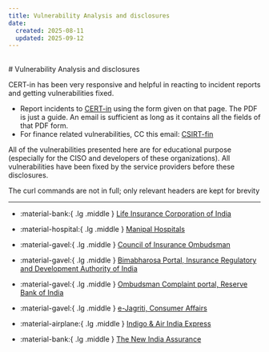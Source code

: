 ```yaml
---
title: Vulnerability Analysis and disclosures
date:
  created: 2025-08-11
  updated: 2025-09-12
---
```


<br>
# Vulnerability Analysis and disclosures

CERT-in has been very responsive and helpful in reacting to incident reports and getting vulnerabilities fixed.

- Report incidents to [CERT-in](https://www.cert-in.org.in/RVDCP.jsp) using the form given on that page. The PDF is just a guide. An email is sufficient as long as it contains all the fields of that PDF form.
- For finance related vulnerabilities, CC this email: [CSIRT-fin](https://www.cert-in.org.in/PDF/CSIRT-Fin.pdf)

All of the vulnerabilities presented here are for educational purpose (especially for the CISO and developers of these organizations). All vulnerabilities have been fixed by the service providers before these disclosures.

The curl commands are not in full; only relevant headers are kept for brevity

----

<div class="grid cards" markdown>

- :material-bank:{ .lg .middle } [Life Insurance Corporation of India](posts/lic.md)

- :material-hospital:{ .lg .middle } [Manipal Hospitals](posts/manipal.md)

- :material-gavel:{ .lg .middle } [Council of Insurance Ombudsman](posts/cioins.md)

- :material-gavel:{ .lg .middle } [Bimabharosa Portal, Insurance Regulatory and Development Authority of India](posts/bimabharosa.md)

- :material-gavel:{ .lg .middle } [Ombudsman Complaint portal, Reserve Bank of India](posts/cms_ombudsman_rbi.md)

- :material-gavel:{ .lg .middle } [e-Jagriti, Consumer Affairs](posts/e_jagriti.md)

- :material-airplane:{ .lg .middle } [Indigo & Air India Express](posts/indigo_air_india_express.md)

- :material-bank:{ .lg .middle } [The New India Assurance](posts/nia.md)

</div>
